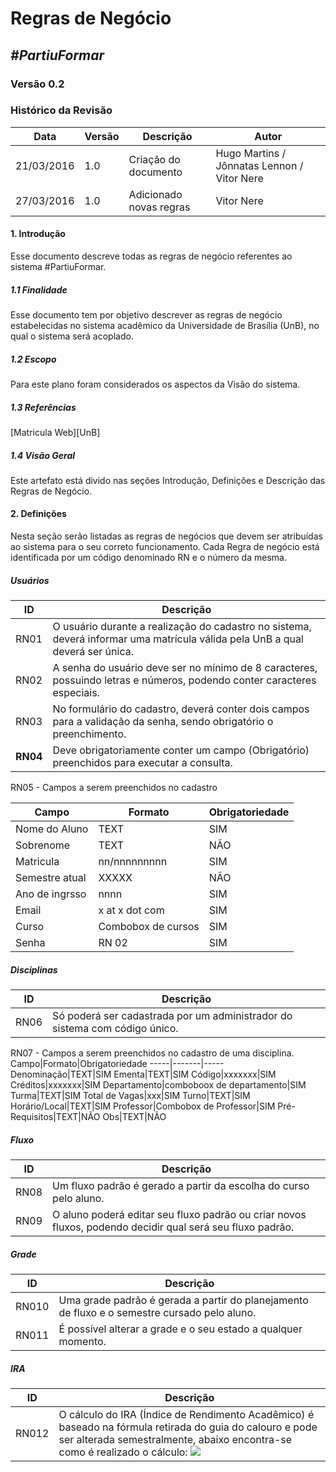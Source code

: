 # **Regras de Negócio**

##  ***#PartiuFormar***
   
### **Versão 0.2**

### Histórico da Revisão
Data|Versão|Descrição|Autor
-----|------|---------|-------
21/03/2016|1.0|Criação do documento|Hugo Martins / Jônnatas Lennon / Vitor Nere
27/03/2016|1.0|Adicionado novas regras|Vitor Nere

#### 1.                  Introdução

Esse documento descreve todas as regras de negócio referentes ao sistema #PartiuFormar. 

##### 1.1               Finalidade
Esse documento tem por objetivo descrever as regras de negócio estabelecidas no sistema acadêmico da Universidade de Brasília (UnB), no qual o sistema será acoplado.   

##### 1.2               Escopo

Para este plano foram considerados os aspectos da Visão do sistema.

##### 1.3               Referências

[Matricula Web][UnB]

##### 1.4               Visão Geral

Este artefato está divido nas seções Introdução, Definições e Descrição das Regras de Negócio.

#### 2.                  Definições
Nesta seção serão listadas as regras de negócios que devem ser atribuídas ao sistema para o seu correto funcionamento. Cada Regra de negócio está identificada por um código denominado RN e o número da mesma. 

##### Usuários

ID| Descrição
-----|----------------------------------------------------------------
RN01|O usuário durante a realização do cadastro no sistema, deverá informar uma matrícula válida pela UnB a qual deverá ser única.
RN02|A senha do usuário deve ser no mínimo de 8 caracteres, possuindo letras e números, podendo conter caracteres especiais. 
RN03| No formulário do cadastro, deverá conter dois campos para a validação da senha, sendo obrigatório o preenchimento.
<strong>RN04</strong>| Deve obrigatoriamente conter um campo (Obrigatório) preenchidos para executar a consulta.

RN05 - Campos a serem preenchidos no cadastro

Campo|Formato|Obrigatoriedade
-----|-------|-----
Nome do Aluno|TEXT|SIM
Sobrenome|TEXT|NÃO
Matricula|nn/nnnnnnnnn|SIM
Semestre atual|XXXXX|NÃO
Ano de ingrsso|nnnn|SIM
Email|x at x dot com|SIM
Curso|Combobox de cursos|SIM
Senha|RN 02|SIM





##### Disciplinas
ID| Descrição
-----|----------------------------------------------------------------
RN06|Só poderá ser cadastrada por um administrador do sistema com código único.

RN07 - Campos a serem preenchidos no cadastro de uma disciplina.
Campo|Formato|Obrigatoriedade
-----|-------|-----
Denominação|TEXT|SIM
Ementa|TEXT|SIM
Código|xxxxxxx|SIM
Créditos|xxxxxxx|SIM
Departamento|comboboox de departamento|SIM
Turma|TEXT|SIM
Total de Vagas|xxx|SIM
Turno|TEXT|SIM
Horário/Local|TEXT|SIM
Professor|Combobox de Professor|SIM
Pré-Requisitos|TEXT|NÃO
Obs|TEXT|NÃO


##### Fluxo
ID| Descrição
-----|----------------------------------------------------------------
RN08|Um fluxo padrão é gerado a partir da escolha do curso pelo aluno.
RN09|O aluno poderá editar seu fluxo padrão ou criar novos fluxos, podendo decidir qual será seu fluxo padrão.

##### Grade
ID| Descrição
-----|----------------------------------------------------------------
RN010|Uma grade padrão é gerada a partir do planejamento de fluxo e o semestre cursado pelo aluno.
RN011|É possível alterar a grade e o seu estado a qualquer momento.

##### IRA
ID| Descrição
-----|----------------------------------------------------------------
RN012|O cálculo do IRA (Índice de Rendimento Acadêmico) é baseado na fórmula retirada do guia do calouro e pode ser alterada semestralmente, abaixo encontra-se como é realizado o cálculo: ![](http://i.imgur.com/DUna2dt.jpg)